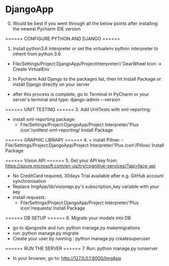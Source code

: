 # DjangoApp

0. Would be best if you went through all the below points after installing the newest Pycharm IDE version

====== CONFIGURE PYTHON AND DJANGO ======
1. Install python3.6 interpreter or set the virtualenv python interpreter to inherit from python 3.6
  + File/Settings/Project:DjangoApp/ProjectInterpreter// GearWheel Icon -> Create VirtualEnv
2. In Pycharm Add Django to the packages list, then hit Install Package or install Django directly on your server
  + after this process is complete, go to Terminal in PyCharm or your server's terminal and type: django-admin --version

====== UNIT TESTING ======
3. Add UnitTests with xml-reporting:
  + install xml-reporting package:
    - File/Settings/Project:DjangoApp/Project Interpreter/'Plus icon'/unittest-xml-reporting/ Install Package

====== GRAPHIC LIBRARY ======
4. + install Pillow:
    - File/Settings/Project:DjangoApp/Project Interpreter/'Plus icon'/Pillow/ Install Package

====== Vision API ======
5. Get your API key from: https://azure.microsoft.com/en-us/try/cognitive-services/?api=face-api
  + No CreditCard required, 30days Trial available after e.g. GitHub account synchronisation
  + Replace ImgApp/lib/visionapi.py's subscription_key variable with your key
  + install requests:
    - File/Settings/Project:DjangoApp/Project Interpreter/'Plus icon'/requests/ Install Package

====== DB SETUP ======
6. Migrate your models into DB
  + go to djangosite and run: python manage.py makemigrations
  + run: python manage.py migrate
  + Create your user by running : python manage.py createsuperuser
  
====== RUN THE SERVER ======
7. Run: python manage.py runserver
  + In your browser, go to: http://127.0.0.1:8000/ImgApp